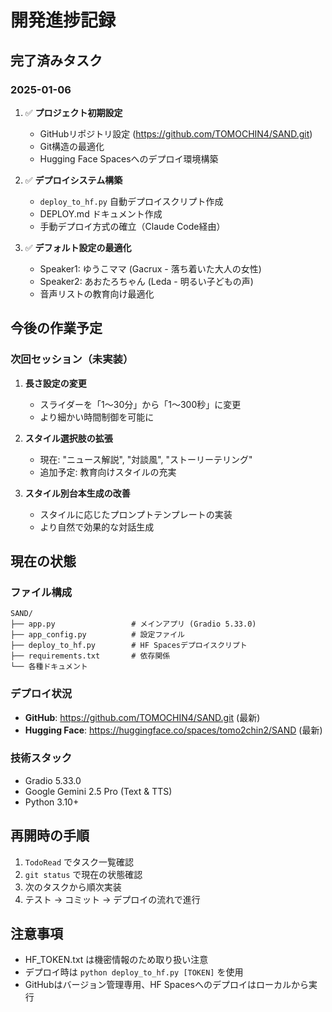 # 開発進捗記録

## 完了済みタスク

### 2025-01-06
1. ✅ **プロジェクト初期設定**
   - GitHubリポジトリ設定 (https://github.com/TOMOCHIN4/SAND.git)
   - Git構造の最適化
   - Hugging Face Spacesへのデプロイ環境構築

2. ✅ **デプロイシステム構築**
   - `deploy_to_hf.py` 自動デプロイスクリプト作成
   - DEPLOY.md ドキュメント作成
   - 手動デプロイ方式の確立（Claude Code経由）

3. ✅ **デフォルト設定の最適化**
   - Speaker1: ゆうこママ (Gacrux - 落ち着いた大人の女性)
   - Speaker2: あおたろちゃん (Leda - 明るい子どもの声)
   - 音声リストの教育向け最適化

## 今後の作業予定

### 次回セッション（未実装）
1. **長さ設定の変更**
   - スライダーを「1～30分」から「1～300秒」に変更
   - より細かい時間制御を可能に

2. **スタイル選択肢の拡張**
   - 現在: "ニュース解説", "対談風", "ストーリーテリング"
   - 追加予定: 教育向けスタイルの充実

3. **スタイル別台本生成の改善**
   - スタイルに応じたプロンプトテンプレートの実装
   - より自然で効果的な対話生成

## 現在の状態

### ファイル構成
```
SAND/
├── app.py                 # メインアプリ (Gradio 5.33.0)
├── app_config.py          # 設定ファイル
├── deploy_to_hf.py        # HF Spacesデプロイスクリプト
├── requirements.txt       # 依存関係
└── 各種ドキュメント
```

### デプロイ状況
- **GitHub**: https://github.com/TOMOCHIN4/SAND.git (最新)
- **Hugging Face**: https://huggingface.co/spaces/tomo2chin2/SAND (最新)

### 技術スタック
- Gradio 5.33.0
- Google Gemini 2.5 Pro (Text & TTS)
- Python 3.10+

## 再開時の手順

1. `TodoRead` でタスク一覧確認
2. `git status` で現在の状態確認
3. 次のタスクから順次実装
4. テスト → コミット → デプロイの流れで進行

## 注意事項

- HF_TOKEN.txt は機密情報のため取り扱い注意
- デプロイ時は `python deploy_to_hf.py [TOKEN]` を使用
- GitHubはバージョン管理専用、HF Spacesへのデプロイはローカルから実行